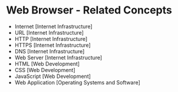 # Web Browser - Related Concepts

- Internet [Internet Infrastructure]
- URL [Internet Infrastructure]
- HTTP [Internet Infrastructure]
- HTTPS [Internet Infrastructure]
- DNS [Internet Infrastructure]
- Web Server [Internet Infrastructure]
- HTML [Web Development]
- CSS [Web Development]
- JavaScript [Web Development]
- Web Application [Operating Systems and Software]
